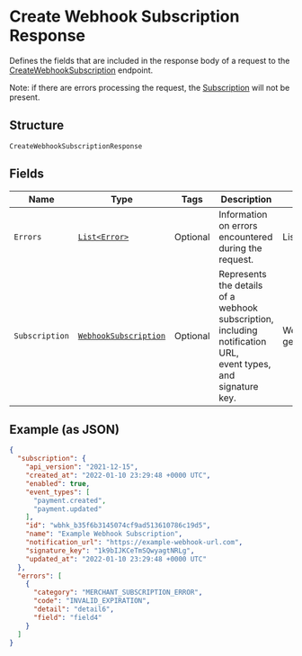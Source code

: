 
# Create Webhook Subscription Response

Defines the fields that are included in the response body of
a request to the [CreateWebhookSubscription](../../doc/api/webhook-subscriptions.md#create-webhook-subscription) endpoint.

Note: if there are errors processing the request, the [Subscription](../../doc/models/webhook-subscription.md) will not be
present.

## Structure

`CreateWebhookSubscriptionResponse`

## Fields

| Name | Type | Tags | Description | Getter |
|  --- | --- | --- | --- | --- |
| `Errors` | [`List<Error>`](../../doc/models/error.md) | Optional | Information on errors encountered during the request. | List<Error> getErrors() |
| `Subscription` | [`WebhookSubscription`](../../doc/models/webhook-subscription.md) | Optional | Represents the details of a webhook subscription, including notification URL,<br>event types, and signature key. | WebhookSubscription getSubscription() |

## Example (as JSON)

```json
{
  "subscription": {
    "api_version": "2021-12-15",
    "created_at": "2022-01-10 23:29:48 +0000 UTC",
    "enabled": true,
    "event_types": [
      "payment.created",
      "payment.updated"
    ],
    "id": "wbhk_b35f6b3145074cf9ad513610786c19d5",
    "name": "Example Webhook Subscription",
    "notification_url": "https://example-webhook-url.com",
    "signature_key": "1k9bIJKCeTmSQwyagtNRLg",
    "updated_at": "2022-01-10 23:29:48 +0000 UTC"
  },
  "errors": [
    {
      "category": "MERCHANT_SUBSCRIPTION_ERROR",
      "code": "INVALID_EXPIRATION",
      "detail": "detail6",
      "field": "field4"
    }
  ]
}
```

